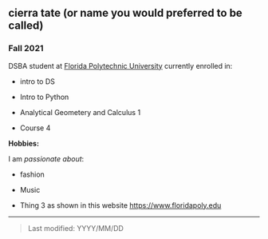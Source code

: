 ##  cierra tate (or name you would preferred to be called)

### Fall 2021

DSBA student at [Florida Polytechnic University](https://www.floridapoly.edu) currently enrolled in: 

- intro to DS

- Intro to Python

- Analytical Geometery and Calculus 1

- Course 4

**Hobbies:**

I am _passionate about_: 

- fashion

- Music

- Thing 3 as shown in this website <https://www.floridapoly.edu>

***

> Last modified: YYYY/MM/DD

